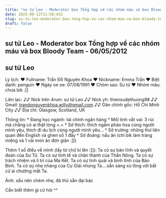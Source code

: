 ```yaml
---
title: "sư tử Leo - Moderator box Tổng hợp về các nhóm máu và box Bloody Team - 06/05/2012"
date: 2025-06-12T11:50:43Z
slug: su-tu-leo-moderator-box-tong-hop-ve-cac-nhom-mau-va-box-bloody-team-06052012
draft: false
---
```


## sư tử Leo - Moderator box Tổng hợp về các nhóm máu và box Bloody Team - 06/05/2012

## sư tử Leo

Lý lịch:
♥ Fullname: Trần Đỗ Nguyên Khoa
♥ Nickname: Emma Trần
♥ Biệt danh: penguin
♥ Ngày oe oe: 07/08/1991
♥ Chòm sao: Sư tử
♥ Nhóm máu: chưa bik :]]
 
Liên lạc:
♪♪ Nick trên 4rum: sư tử Leo
♪♪ Nick yh: thiensudethuong98
♪♪ Gmail: trandonguyenkhoa.willy@gmail.com
♪♪ Dân chính gốc: Hồ Chí Minh City 
♪♪ Địa chỉ: Glasgow, Scotland, UK
 
Thông tin:
† Đang học ngành: tài chính ngân hàng
† Mối tình vắt vai: 3 rùi mà chẳng có ai thật lòng =.=
† Sở thích: thích ngắm pháo hoa cùng người mình yêu, thích đi du lịch cùng người mình yêu...
† Sở trường: những thứ liên quan đến English và ghen  số 1 đấy
† Sở đoảng: nấu ăn (chỉ bik làm tráng miệng và 1 vài món ăn đơn giản :]])
 
Thêm 1 số điều về mình (lấy từ chữ kí lên :]]):
Ta có sự bản lĩnh và quyết đoán của Sư Tử. Ta có sự tinh tế và chân thành của Thần Nông. Ta có sự trách nhiệm và lí trí của Ma Kết. Ta có sự tinh quái và bình tĩnh của Bảo Bình. Ta có sự nhẹ nhàng của Cự Giải nhưng Ta....sẵn sàng xù lông với bất cứ ai chướng mắt Ta.
 
Ảnh:
xấu nên chém nhẹ, đã thủ sẵn đại bác 
 



 
Cần biết thêm gì cứ hỏi ^^